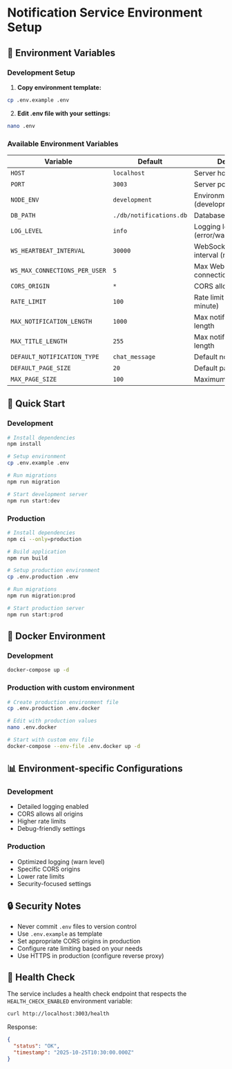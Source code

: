 # Notification Service Environment Setup

## 🔧 Environment Variables

### Development Setup

1. **Copy environment template:**
```bash
cp .env.example .env
```

2. **Edit .env file with your settings:**
```bash
nano .env
```

### Available Environment Variables

| Variable | Default | Description |
|----------|---------|-------------|
| `HOST` | `localhost` | Server host address |
| `PORT` | `3003` | Server port |
| `NODE_ENV` | `development` | Environment (development/production) |
| `DB_PATH` | `./db/notifications.db` | Database file path |
| `LOG_LEVEL` | `info` | Logging level (error/warn/info/debug) |
| `WS_HEARTBEAT_INTERVAL` | `30000` | WebSocket heartbeat interval (ms) |
| `WS_MAX_CONNECTIONS_PER_USER` | `5` | Max WebSocket connections per user |
| `CORS_ORIGIN` | `*` | CORS allowed origins |
| `RATE_LIMIT` | `100` | Rate limit (requests per minute) |
| `MAX_NOTIFICATION_LENGTH` | `1000` | Max notification message length |
| `MAX_TITLE_LENGTH` | `255` | Max notification title length |
| `DEFAULT_NOTIFICATION_TYPE` | `chat_message` | Default notification type |
| `DEFAULT_PAGE_SIZE` | `20` | Default pagination size |
| `MAX_PAGE_SIZE` | `100` | Maximum pagination size |

## 🚀 Quick Start

### Development
```bash
# Install dependencies
npm install

# Setup environment
cp .env.example .env

# Run migrations
npm run migration

# Start development server
npm run start:dev
```

### Production
```bash
# Install dependencies
npm ci --only=production

# Build application
npm run build

# Setup production environment
cp .env.production .env

# Run migrations
npm run migration:prod

# Start production server
npm run start:prod
```

## 🐳 Docker Environment

### Development
```bash
docker-compose up -d
```

### Production with custom environment
```bash
# Create production environment file
cp .env.production .env.docker

# Edit with production values
nano .env.docker

# Start with custom env file
docker-compose --env-file .env.docker up -d
```

## 📊 Environment-specific Configurations

### Development
- Detailed logging enabled
- CORS allows all origins
- Higher rate limits
- Debug-friendly settings

### Production
- Optimized logging (warn level)
- Specific CORS origins
- Lower rate limits
- Security-focused settings

## 🔒 Security Notes

- Never commit `.env` files to version control
- Use `.env.example` as template
- Set appropriate CORS origins in production
- Configure rate limiting based on your needs
- Use HTTPS in production (configure reverse proxy)

## 🏥 Health Check

The service includes a health check endpoint that respects the `HEALTH_CHECK_ENABLED` environment variable:

```bash
curl http://localhost:3003/health
```

Response:
```json
{
  "status": "OK",
  "timestamp": "2025-10-25T10:30:00.000Z"
}
```
